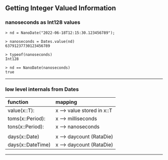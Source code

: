 
## Getting Integer Valued Information

### nanoseconds as Int128 values

```
> nd = NanoDate("2022-06-18T12:15:30.123456789");

> nanoseconds = Dates.value(nd)
63791237730123456789

> typeof(nanoseconds)
Int128

> nd == NanoDate(nanoseconds)
true
```

----

### low level internals from Dates

|   function         | mapping                          |
|:-------------------|:---------------------------------|
| value(x::T):       | x --> value stored in x::T       |
| toms(x::Period):   | x --> milliseconds               |
| tons(x::Period):   | x --> nanoseconds                |
|                    |                                  |
| days(x::Date)      | x --> daycount (RataDie)         |
| days(x::DateTime)  | x --> daycount (RataDie)         |


-----

